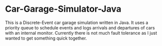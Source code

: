 # Car-Garage-Simulator-Java
This is a Discrete-Event car garage simulation written in Java. It uses a priority queue to schedule events and logs arrivals and departures of cars with an internal monitor. Currently there is not much fault tolerance as I just wanted to get something quick together.
